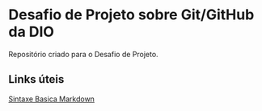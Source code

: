 # Desafio de Projeto sobre Git/GitHub da DIO
  Repositório criado para o Desafio de Projeto.

## Links úteis
[Sintaxe Basica Markdown](https://www.markdownguide.org/basic-sytax/)
